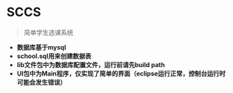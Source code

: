 # SCCS
> 简单学生选课系统
* **数据库基于mysql**
* **school.sql用来创建数据表**
* **lib文件包中为数据库配置文件，运行前请先build path**
* **UI包中为Main程序，仅实现了简单的界面（eclipse运行正常，控制台运行时可能会发生错误）**
